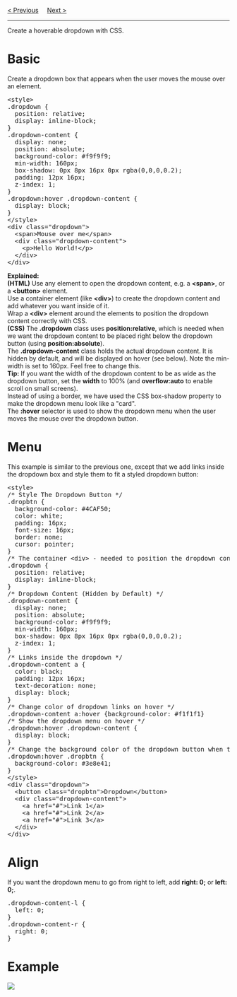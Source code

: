 <a href="/CSS/NavigationBar/Horizontal.md">&lt; Previous</a>
&nbsp;&nbsp;&nbsp;
<a href="/CSS/ImageGallery.md">Next &gt;</a>
<hr>
Create a hoverable dropdown with CSS.
<h1>Basic</h1>
Create a dropdown box that appears when the user moves the mouse over an element.
<pre>
&lt;style&gt;
.dropdown {
  position: relative;
  display: inline-block;
}
.dropdown-content {
  display: none;
  position: absolute;
  background-color: #f9f9f9;
  min-width: 160px;
  box-shadow: 0px 8px 16px 0px rgba(0,0,0,0.2);
  padding: 12px 16px;
  z-index: 1;
}
.dropdown:hover .dropdown-content {
  display: block;
}
&lt;/style&gt;
&lt;div class="dropdown"&gt;
  &lt;span&gt;Mouse over me&lt;/span&gt;
  &lt;div class="dropdown-content"&gt;
    &lt;p&gt;Hello World!&lt;/p&gt;
  &lt;/div&gt;
&lt;/div&gt;
</pre>
<b>Explained:</b>
<br>
<b>(HTML)</b> Use any element to open the dropdown content, e.g. a <b>&lt;span&gt;</b>, or a <b>&lt;button&gt;</b> element.
<br>
Use a container element (like <b>&lt;div&gt;</b>) to create the dropdown content and add whatever you want inside of it.
<br>
Wrap a <b>&lt;div&gt;</b> element around the elements to position the dropdown content correctly with CSS.
<br>
<b>(CSS)</b> The <b>.dropdown</b> class uses <b>position:relative</b>, which is needed when we want the dropdown content to be placed right below the dropdown button (using <b>position:absolute</b>).
<br>
The <b>.dropdown-content</b> class holds the actual dropdown content. It is hidden by default, and will be displayed on hover (see below). Note the min-width is set to 160px. Feel free to change this.
<br>
<b>Tip:</b> If you want the width of the dropdown content to be as wide as the dropdown button, set the <b>width</b> to 100% (and <b>overflow:auto</b> to enable scroll on small screens).
<br>
Instead of using a border, we have used the CSS box-shadow property to make the dropdown menu look like a "card".
<br>
The <b>:hover</b> selector is used to show the dropdown menu when the user moves the mouse over the dropdown button.
<h1>Menu</h1>
This example is similar to the previous one, except that we add links inside the dropdown box and style them to fit a styled dropdown button:
<pre>
&lt;style&gt;
/* Style The Dropdown Button */
.dropbtn {
  background-color: #4CAF50;
  color: white;
  padding: 16px;
  font-size: 16px;
  border: none;
  cursor: pointer;
}
/* The container &lt;div&gt; - needed to position the dropdown content */
.dropdown {
  position: relative;
  display: inline-block;
}
/* Dropdown Content (Hidden by Default) */
.dropdown-content {
  display: none;
  position: absolute;
  background-color: #f9f9f9;
  min-width: 160px;
  box-shadow: 0px 8px 16px 0px rgba(0,0,0,0.2);
  z-index: 1;
}
/* Links inside the dropdown */
.dropdown-content a {
  color: black;
  padding: 12px 16px;
  text-decoration: none;
  display: block;
}
/* Change color of dropdown links on hover */
.dropdown-content a:hover {background-color: #f1f1f1}
/* Show the dropdown menu on hover */
.dropdown:hover .dropdown-content {
  display: block;
}
/* Change the background color of the dropdown button when the dropdown content is shown */
.dropdown:hover .dropbtn {
  background-color: #3e8e41;
}
&lt;/style&gt;
&lt;div class="dropdown"&gt;
  &lt;button class="dropbtn"&gt;Dropdown&lt;/button&gt;
  &lt;div class="dropdown-content"&gt;
    &lt;a href="#"&gt;Link 1&lt;/a&gt;
    &lt;a href="#"&gt;Link 2&lt;/a&gt;
    &lt;a href="#"&gt;Link 3&lt;/a&gt;
  &lt;/div&gt;
&lt;/div&gt;
</pre>
<h1>Align</h1>
If you want the dropdown menu to go from right to left, add <b>right: 0;</b> or <b>left: 0;</b>.
<pre>
.dropdown-content-l {
  left: 0;
}
.dropdown-content-r {
  right: 0;
}
</pre>
<h1>Example</h1>
<img src="https://i.imgur.com/JVutkwr.png">
